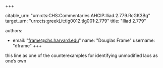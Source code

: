 +++


citable_urn: "urn:cts:CHS:Commentaries.AHCIP:Iliad.2.779.RcGK3Bg"
target_urn: "urn:cts:greekLit:tlg0012.tlg001:2.779"
title: "Iliad 2.779"

authors:
- email: "frame@chs.harvard.edu"
  name: "Douglas Frame"
  username: "dframe"
+++

<p>this line as one of the counterexamples for identifying unmodified laos as one’s own</p>